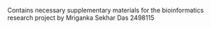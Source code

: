 Contains necessary supplementary materials for the bioinformatics research project by Mriganka Sekhar Das 2498115
